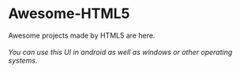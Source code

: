 # Awesome-HTML5
Awesome projects made by HTML5 are here.
<br></br>
<i>You can use this UI in android as well as windows or other operating systems.</i> 
